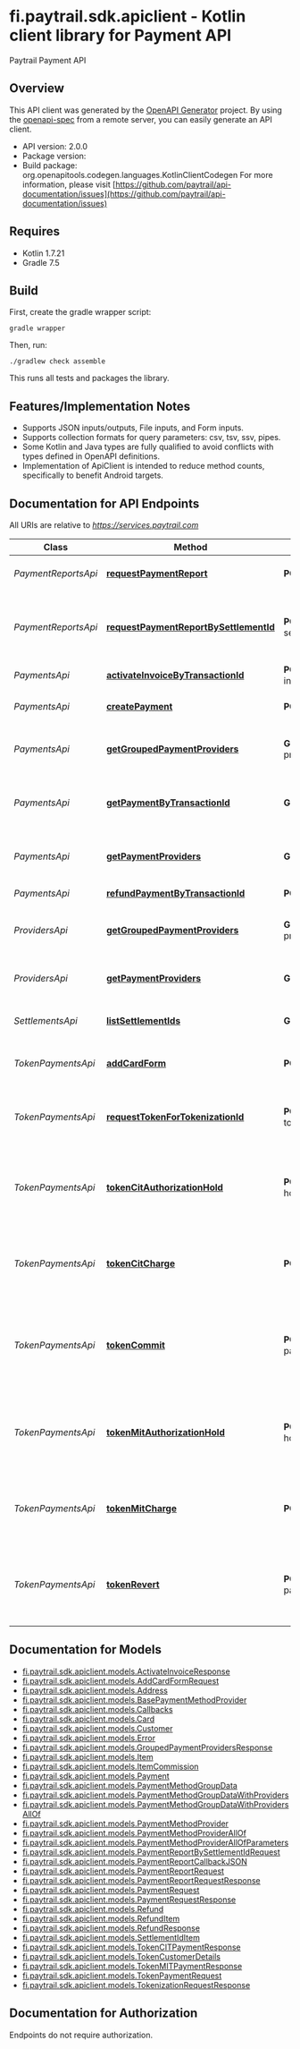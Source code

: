 # fi.paytrail.sdk.apiclient - Kotlin client library for Payment API

Paytrail Payment API


## Overview
This API client was generated by the [OpenAPI Generator](https://openapi-generator.tech) project.  By using the [openapi-spec](https://github.com/OAI/OpenAPI-Specification) from a remote server, you can easily generate an API client.

- API version: 2.0.0
- Package version: 
- Build package: org.openapitools.codegen.languages.KotlinClientCodegen
For more information, please visit [https://github.com/paytrail/api-documentation/issues](https://github.com/paytrail/api-documentation/issues)

## Requires

* Kotlin 1.7.21
* Gradle 7.5

## Build

First, create the gradle wrapper script:

```
gradle wrapper
```

Then, run:

```
./gradlew check assemble
```

This runs all tests and packages the library.

## Features/Implementation Notes

* Supports JSON inputs/outputs, File inputs, and Form inputs.
* Supports collection formats for query parameters: csv, tsv, ssv, pipes.
* Some Kotlin and Java types are fully qualified to avoid conflicts with types defined in OpenAPI definitions.
* Implementation of ApiClient is intended to reduce method counts, specifically to benefit Android targets.

<a id="documentation-for-api-endpoints"></a>
## Documentation for API Endpoints

All URIs are relative to *https://services.paytrail.com*

Class | Method | HTTP request | Description
------------ | ------------- | ------------- | -------------
*PaymentReportsApi* | [**requestPaymentReport**](docs/PaymentReportsApi.md#requestpaymentreport) | **POST** payments/report | Request a payment report
*PaymentReportsApi* | [**requestPaymentReportBySettlementId**](docs/PaymentReportsApi.md#requestpaymentreportbysettlementid) | **POST** settlements/{settlementId}/payments/report | Request a report of payments contained in a given settlement
*PaymentsApi* | [**activateInvoiceByTransactionId**](docs/PaymentsApi.md#activateinvoicebytransactionid) | **POST** payments/{transactionId}/activate-invoice | Activate invoice
*PaymentsApi* | [**createPayment**](docs/PaymentsApi.md#createpayment) | **POST** payments | Create a new open payment
*PaymentsApi* | [**getGroupedPaymentProviders**](docs/PaymentsApi.md#getgroupedpaymentproviders) | **GET** merchants/grouped-payment-providers | List grouped merchant payment methods
*PaymentsApi* | [**getPaymentByTransactionId**](docs/PaymentsApi.md#getpaymentbytransactionid) | **GET** payments/{transactionId} | Get a payment by Checkout transaction ID
*PaymentsApi* | [**getPaymentProviders**](docs/PaymentsApi.md#getpaymentproviders) | **GET** merchants/payment-providers | List merchant payment methods
*PaymentsApi* | [**refundPaymentByTransactionId**](docs/PaymentsApi.md#refundpaymentbytransactionid) | **POST** payments/{transactionId}/refund | Refund a payment
*ProvidersApi* | [**getGroupedPaymentProviders**](docs/ProvidersApi.md#getgroupedpaymentproviders) | **GET** merchants/grouped-payment-providers | List grouped merchant payment methods
*ProvidersApi* | [**getPaymentProviders**](docs/ProvidersApi.md#getpaymentproviders) | **GET** merchants/payment-providers | List merchant payment methods
*SettlementsApi* | [**listSettlementIds**](docs/SettlementsApi.md#listsettlementids) | **GET** settlements | List settlement IDs
*TokenPaymentsApi* | [**addCardForm**](docs/TokenPaymentsApi.md#addcardform) | **POST** tokenization/addcard-form | Request a redirect to card addition form
*TokenPaymentsApi* | [**requestTokenForTokenizationId**](docs/TokenPaymentsApi.md#requesttokenfortokenizationid) | **POST** tokenization/{checkout-tokenization-id} | Request a card token for given tokenization id
*TokenPaymentsApi* | [**tokenCitAuthorizationHold**](docs/TokenPaymentsApi.md#tokencitauthorizationhold) | **POST** payments/token/cit/authorization-hold | Request customer initiated transaction authorization hold on token
*TokenPaymentsApi* | [**tokenCitCharge**](docs/TokenPaymentsApi.md#tokencitcharge) | **POST** payments/token/cit/charge | Request customer initiated transaction charge on token
*TokenPaymentsApi* | [**tokenCommit**](docs/TokenPaymentsApi.md#tokencommit) | **POST** payments/{transactionId}/token/commit | Request committing (charging) of previously created authorization hold on token
*TokenPaymentsApi* | [**tokenMitAuthorizationHold**](docs/TokenPaymentsApi.md#tokenmitauthorizationhold) | **POST** payments/token/mit/authorization-hold | Request merchant initiated transaction authorization hold on token
*TokenPaymentsApi* | [**tokenMitCharge**](docs/TokenPaymentsApi.md#tokenmitcharge) | **POST** payments/token/mit/charge | Request merchant initiated transaction charge on token
*TokenPaymentsApi* | [**tokenRevert**](docs/TokenPaymentsApi.md#tokenrevert) | **POST** payments/{transactionId}/token/revert | Revert (removal) of previously created authorization hold on token


<a id="documentation-for-models"></a>
## Documentation for Models

 - [fi.paytrail.sdk.apiclient.models.ActivateInvoiceResponse](docs/ActivateInvoiceResponse.md)
 - [fi.paytrail.sdk.apiclient.models.AddCardFormRequest](docs/AddCardFormRequest.md)
 - [fi.paytrail.sdk.apiclient.models.Address](docs/Address.md)
 - [fi.paytrail.sdk.apiclient.models.BasePaymentMethodProvider](docs/BasePaymentMethodProvider.md)
 - [fi.paytrail.sdk.apiclient.models.Callbacks](docs/Callbacks.md)
 - [fi.paytrail.sdk.apiclient.models.Card](docs/Card.md)
 - [fi.paytrail.sdk.apiclient.models.Customer](docs/Customer.md)
 - [fi.paytrail.sdk.apiclient.models.Error](docs/Error.md)
 - [fi.paytrail.sdk.apiclient.models.GroupedPaymentProvidersResponse](docs/GroupedPaymentProvidersResponse.md)
 - [fi.paytrail.sdk.apiclient.models.Item](docs/Item.md)
 - [fi.paytrail.sdk.apiclient.models.ItemCommission](docs/ItemCommission.md)
 - [fi.paytrail.sdk.apiclient.models.Payment](docs/Payment.md)
 - [fi.paytrail.sdk.apiclient.models.PaymentMethodGroupData](docs/PaymentMethodGroupData.md)
 - [fi.paytrail.sdk.apiclient.models.PaymentMethodGroupDataWithProviders](docs/PaymentMethodGroupDataWithProviders.md)
 - [fi.paytrail.sdk.apiclient.models.PaymentMethodGroupDataWithProvidersAllOf](docs/PaymentMethodGroupDataWithProvidersAllOf.md)
 - [fi.paytrail.sdk.apiclient.models.PaymentMethodProvider](docs/PaymentMethodProvider.md)
 - [fi.paytrail.sdk.apiclient.models.PaymentMethodProviderAllOf](docs/PaymentMethodProviderAllOf.md)
 - [fi.paytrail.sdk.apiclient.models.PaymentMethodProviderAllOfParameters](docs/PaymentMethodProviderAllOfParameters.md)
 - [fi.paytrail.sdk.apiclient.models.PaymentReportBySettlementIdRequest](docs/PaymentReportBySettlementIdRequest.md)
 - [fi.paytrail.sdk.apiclient.models.PaymentReportCallbackJSON](docs/PaymentReportCallbackJSON.md)
 - [fi.paytrail.sdk.apiclient.models.PaymentReportRequest](docs/PaymentReportRequest.md)
 - [fi.paytrail.sdk.apiclient.models.PaymentReportRequestResponse](docs/PaymentReportRequestResponse.md)
 - [fi.paytrail.sdk.apiclient.models.PaymentRequest](docs/PaymentRequest.md)
 - [fi.paytrail.sdk.apiclient.models.PaymentRequestResponse](docs/PaymentRequestResponse.md)
 - [fi.paytrail.sdk.apiclient.models.Refund](docs/Refund.md)
 - [fi.paytrail.sdk.apiclient.models.RefundItem](docs/RefundItem.md)
 - [fi.paytrail.sdk.apiclient.models.RefundResponse](docs/RefundResponse.md)
 - [fi.paytrail.sdk.apiclient.models.SettlementIdItem](docs/SettlementIdItem.md)
 - [fi.paytrail.sdk.apiclient.models.TokenCITPaymentResponse](docs/TokenCITPaymentResponse.md)
 - [fi.paytrail.sdk.apiclient.models.TokenCustomerDetails](docs/TokenCustomerDetails.md)
 - [fi.paytrail.sdk.apiclient.models.TokenMITPaymentResponse](docs/TokenMITPaymentResponse.md)
 - [fi.paytrail.sdk.apiclient.models.TokenPaymentRequest](docs/TokenPaymentRequest.md)
 - [fi.paytrail.sdk.apiclient.models.TokenizationRequestResponse](docs/TokenizationRequestResponse.md)


<a id="documentation-for-authorization"></a>
## Documentation for Authorization

Endpoints do not require authorization.

